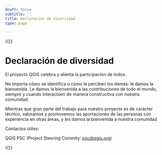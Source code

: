 ```yaml
---
draft: false
subtitle: ''
title: Declaración de diversidad
type: page

---
```

{{<content-start classes="content narrow" >}}
# Declaración de diversidad
El proyecto QGIS celebra y alienta la participación de todos.

No importa cómo se identifica o cómo le perciben los demás: le damos la bienvenida. Le damos la bienvenida a las contribuciones de todo el mundo, siempre y cuando interactúen de manera constructiva con nuestra comunidad.

Mientras que gran parte del trabajo para nuestro proyecto es de carácter técnico, valoramos y promovemos las aportaciones de las personas con experiencia en otras áreas, y les damos la bienvenida a nuestra comunidad 

Contactos útiles:

QGIS PSC (Project Steering Commity: [psc@qgis.org](mailto:psc@qgis.org))

{{<content-end >}}
